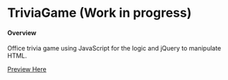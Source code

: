 # TriviaGame (Work in progress)

#### Overview 

Office trivia game using JavaScript for the logic and jQuery to manipulate HTML.

 [Preview Here](https://eunhyegina.github.io/TriviaGame/)
